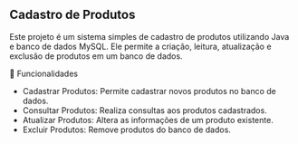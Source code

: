 ## Cadastro de Produtos

Este projeto é um sistema simples de cadastro de produtos utilizando Java e banco de dados MySQL. Ele permite a criação, leitura, atualização e exclusão de produtos em um banco de dados.

📌 Funcionalidades
- Cadastrar Produtos: Permite cadastrar novos produtos no banco de dados.
- Consultar Produtos: Realiza consultas aos produtos cadastrados.
- Atualizar Produtos: Altera as informações de um produto existente.
- Excluir Produtos: Remove produtos do banco de dados.
